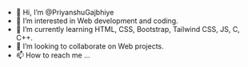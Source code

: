 - 👋 Hi, I’m @PriyanshuGajbhiye
- 👀 I’m interested in Web development and coding.
- 🌱 I’m currently learning HTML, CSS, Bootstrap, Tailwind CSS, JS, C, C++.
- 💞️ I’m looking to collaborate on Web projects.
- 📫 How to reach me ...

<!---
PriyanshuGajbhiye/PriyanshuGajbhiye is a ✨ special ✨ repository because its `README.md` (this file) appears on your GitHub profile.
You can click the Preview link to take a look at your changes.
--->
